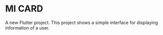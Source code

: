 # MI CARD
A new Flutter project.
This project shows a simple interface for displaying information of a user.
